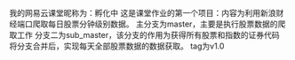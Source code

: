 我的网易云课堂昵称为：孵化中
这是课堂作业的第一个项目：内容为利用新浪财经端口爬取每日股票分钟级别数据。
主分支为master，主要是执行股票数据的爬取工作
分支二为sub_master，该分支的作用为获得所有股票和指数的证券代码
将分支合并后，实现每天全部股票数据的数据获取。
tag为v1.0